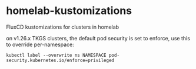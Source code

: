 # homelab-kustomizations
FluxCD kustomizations for clusters in homelab


on v1.26.x TKGS clusters, the default pod security is set to enforce, use this to override per-namespace:
```
kubectl label --overwrite ns NAMESPACE pod-security.kubernetes.io/enforce=privileged
```
